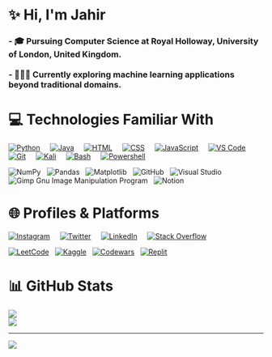 # ✨ Hi, I'm Jahir
### - 🎓 Pursuing Computer Science at Royal Holloway, University of London, United Kingdom.<br><br>- 👩🏻‍💻 Currently exploring machine learning applications beyond traditional domains.<br>

# 💻 Technologies Familiar With
[![Python](https://skillicons.dev/icons?i=python)]() &nbsp; &nbsp;
[![Java](https://skillicons.dev/icons?i=java&theme=light)]() &nbsp; &nbsp;
[![HTML](https://skillicons.dev/icons?i=html&theme=light)]() &nbsp; &nbsp;
[![CSS](https://skillicons.dev/icons?i=css&theme=light)]() &nbsp; &nbsp;
[![JavaScript](https://skillicons.dev/icons?i=javascript&theme=light)]() &nbsp; &nbsp;
[![VS Code](https://skillicons.dev/icons?i=vscode&theme=light)]() &nbsp; &nbsp;
[![Git](https://skillicons.dev/icons?i=git)]() &nbsp; &nbsp;
[![Kali](https://skillicons.dev/icons?i=kali)]() &nbsp; &nbsp;
[![Bash](https://skillicons.dev/icons?i=bash)]() &nbsp; &nbsp;
[![Powershell](https://skillicons.dev/icons?i=powershell&theme=light)]() &nbsp; &nbsp;

![NumPy](https://img.shields.io/badge/numpy-%23013243.svg?style=for-the-badge&logo=numpy&logoColor=white) &nbsp;
![Pandas](https://img.shields.io/badge/pandas-%23150458.svg?style=for-the-badge&logo=pandas&logoColor=white) &nbsp;
 ![Matplotlib](https://img.shields.io/badge/Matplotlib-%23ffffff.svg?style=for-the-badge&logo=Matplotlib&logoColor=black) &nbsp;
![GitHub](https://img.shields.io/badge/github-%23121011.svg?style=for-the-badge&logo=github&logoColor=white) &nbsp;
![Visual Studio](https://img.shields.io/badge/Visual%20Studio-5C2D91.svg?style=for-the-badge&logo=visual-studio&logoColor=white) &nbsp;
![Gimp Gnu Image Manipulation Program](https://img.shields.io/badge/Gimp-657D8B?style=for-the-badge&logo=gimp&logoColor=FFFFFF) &nbsp;
![Notion](https://img.shields.io/badge/Notion-%23000000.svg?style=for-the-badge&logo=notion&logoColor=white) &nbsp;


# 🌐 Profiles & Platforms
[![Instagram](https://skillicons.dev/icons?i=instagram)](https://instagram.com/jahir10ali) &nbsp; &nbsp;
[![Twitter](https://skillicons.dev/icons?i=twitter)](https://twitter.com/jahir10ali) &nbsp; &nbsp;
[![LinkedIn](https://skillicons.dev/icons?i=linkedin)](https://linkedin.com/in/jahir10ali) &nbsp; &nbsp;
[![Stack Overflow](https://skillicons.dev/icons?i=stackoverflow&theme=light)](https://stackoverflow.com/users/19002418/jahir10ali) &nbsp; &nbsp;

[![LeetCode](https://img.shields.io/badge/LeetCode-000000?style=for-the-badge&logo=LeetCode&logoColor=#d16c06)](https://leetcode.com/jahir10ali/) &nbsp;
[![Kaggle](https://img.shields.io/badge/Kaggle-035a7d?style=for-the-badge&logo=kaggle&logoColor=white)](https://www.kaggle.com/jahir10ali) &nbsp;
[![Codewars](https://img.shields.io/badge/Codewars-B1361E?style=for-the-badge&logo=codewars&logoColor=white)](https://www.codewars.com/users/jahir10ali) &nbsp;
[![Replit](https://img.shields.io/badge/Replit-DD1200?style=for-the-badge&logo=Replit&logoColor=white)](https://replit.com/@jahir10ali) &nbsp;

# 📊 GitHub Stats
![](https://github-readme-stats.vercel.app/api?username=jahir10ali&show_icons=true&theme=dark&hide_rank=true&hide_border=false&include_all_commits=true&count_private=true)<br/>
![](https://github-profile-trophy.vercel.app/?username=jahir10ali&theme=onestar&no-frame=false&no-bg=true&margin-w=4)

---
[![](https://visitcount.itsvg.in/api?id=jahir10ali&icon=0&color=0)](https://visitcount.itsvg.in)

